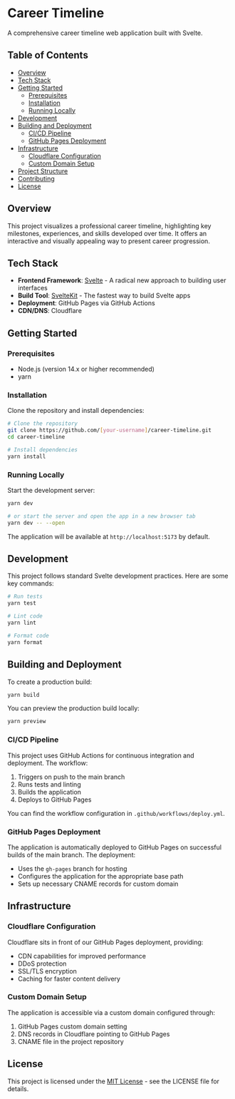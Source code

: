 # Career Timeline

A comprehensive career timeline web application built with Svelte.

## Table of Contents
- [Overview](#overview)
- [Tech Stack](#tech-stack)
- [Getting Started](#getting-started)
  - [Prerequisites](#prerequisites)
  - [Installation](#installation)
  - [Running Locally](#running-locally)
- [Development](#development)
- [Building and Deployment](#building-and-deployment)
  - [CI/CD Pipeline](#cicd-pipeline)
  - [GitHub Pages Deployment](#github-pages-deployment)
- [Infrastructure](#infrastructure)
  - [Cloudflare Configuration](#cloudflare-configuration)
  - [Custom Domain Setup](#custom-domain-setup)
- [Project Structure](#project-structure)
- [Contributing](#contributing)
- [License](#license)

## Overview

This project visualizes a professional career timeline, highlighting key milestones, experiences, and skills developed over time. It offers an interactive and visually appealing way to present career progression.

## Tech Stack

- **Frontend Framework**: [Svelte](https://svelte.dev/) - A radical new approach to building user interfaces
- **Build Tool**: [SvelteKit](https://kit.svelte.dev/) - The fastest way to build Svelte apps
- **Deployment**: GitHub Pages via GitHub Actions
- **CDN/DNS**: Cloudflare

## Getting Started

### Prerequisites

- Node.js (version 14.x or higher recommended)
- yarn

### Installation

Clone the repository and install dependencies:

```bash
# Clone the repository
git clone https://github.com/[your-username]/career-timeline.git
cd career-timeline

# Install dependencies
yarn install
```

### Running Locally

Start the development server:

```bash
yarn dev

# or start the server and open the app in a new browser tab
yarn dev -- --open
```

The application will be available at `http://localhost:5173` by default.

## Development

This project follows standard Svelte development practices. Here are some key commands:

```bash
# Run tests
yarn test

# Lint code
yarn lint

# Format code
yarn format
```

## Building and Deployment

To create a production build:

```bash
yarn build
```

You can preview the production build locally:

```bash
yarn preview
```

### CI/CD Pipeline

This project uses GitHub Actions for continuous integration and deployment. The workflow:

1. Triggers on push to the main branch
2. Runs tests and linting
3. Builds the application
4. Deploys to GitHub Pages

You can find the workflow configuration in `.github/workflows/deploy.yml`.

### GitHub Pages Deployment

The application is automatically deployed to GitHub Pages on successful builds of the main branch. The deployment:

- Uses the `gh-pages` branch for hosting
- Configures the application for the appropriate base path
- Sets up necessary CNAME records for custom domain

## Infrastructure

### Cloudflare Configuration

Cloudflare sits in front of our GitHub Pages deployment, providing:

- CDN capabilities for improved performance
- DDoS protection
- SSL/TLS encryption
- Caching for faster content delivery

### Custom Domain Setup

The application is accessible via a custom domain configured through:

1. GitHub Pages custom domain setting
2. DNS records in Cloudflare pointing to GitHub Pages
3. CNAME file in the project repository

## License

This project is licensed under the [MIT License](LICENSE) - see the LICENSE file for details.
